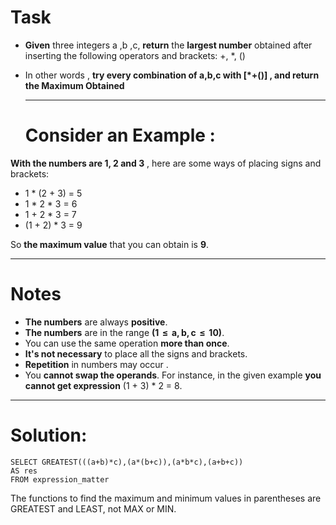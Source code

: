 # Task

-   **Given** three integers a ,b ,c, **return** the **largest number** obtained after inserting the following operators and brackets: +, \*, ()
-   In other words , **try every combination of a,b,c with \[\*+()\] , and return the Maximum Obtained**
    
    ---
    
    # Consider an Example :
    

**With the numbers are 1, 2 and 3** , here are some ways of placing signs and brackets:

-   1 \* (2 + 3) = 5
-   1 \* 2 \* 3 = 6
-   1 + 2 \* 3 = 7
-   (1 + 2) \* 3 = 9

So **the maximum value** that you can obtain is **9**.

---

# Notes

-   **The numbers** are always **positive**.
-   **The numbers** are in the range **(1  ≤  a, b, c  ≤  10)**.
-   You can use the same operation **more than once**.
-   **It's not necessary** to place all the signs and brackets.
-   **Repetition** in numbers may occur .
-   You **cannot swap the operands**. For instance, in the given example **you cannot get expression** (1 + 3) \* 2 = 8.

---

# Solution:

```
SELECT GREATEST(((a+b)*c),(a*(b+c)),(a*b*c),(a+b+c))
AS res
FROM expression_matter
```

The functions to find the maximum and minimum values ​​in parentheses are GREATEST and LEAST, not MAX or MIN.

